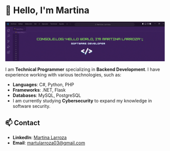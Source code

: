 # 👋 Hello, I'm Martina

![Banner de Martina](banner.gif)

I am **Technical Programmer** specializing in **Backend Development**. I have experience working with various technologies, such as:

- **Languages**: C#, Python, PHP
- **Frameworks**: .NET, Flask
- **Databases**: MySQL, PostgreSQL
- I am currently studying **Cybersecurity** to expand my knowledge in software security.


## 📫 Contact

- **LinkedIn**: [Martina Larroza](https://www.linkedin.com/in/martina-larroza/) 
- **Email**: [martularroza03@gmail.com](martularroza03@gmail.com)

